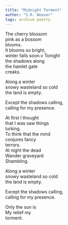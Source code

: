 ```yaml
---
title: "Midnight Torment"
author: "S.R. Weaver"
tags: archive poetry
---
```

The cherry blossom<br />
pink as a bossom<br />
blooms.<br />
It blooms so bright,<br />
winter falls soon.v
Tonight<br />
the shadows along<br />
the hamlet gate<br />
creaks.

Along a winter<br />
snowy wasteland so cold<br />
the land is empty.

Except the shadows calling,<br />
calling for my presence.

At first I thought<br />
that I was saw things<br />
lurking.<br />
To think that the mind<br />
conjures fancy<br />
terrors.<br />
At night the dead<br />
Wander graveyard<br />
Shambling.

Along a winter<br />
snowy wasteland so cold<br />
the land is empty.

Except the shadows calling,<br />
calling for my presence.

Only the sun is<br />
My relief my<br />
torment.
